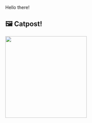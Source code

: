 Hello there!



## 🖼️ Catpost!

<sub>
    <img src="https://cdn2.thecatapi.com/images/j1VQjwlDM.jpg" height="256">
</sub>

